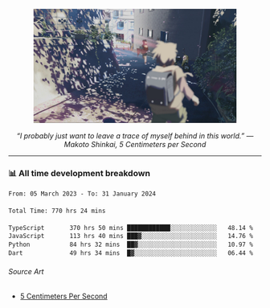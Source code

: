 <p align="center"><img src="asset/header.jpg" width="80%"/></p>
<p align="center"><i>“I probably just want to leave a trace of myself behind in this world.” ― Makoto Shinkai, 5 Centimeters per Second</i></p>

---
<!--
<details>
  <summary>📃 My Resume</summary>

### Education

- 📖 **Computer Science**\
📆 10/2021 - present\
📍 **Thang Long University** - Hoang Mai, Hanoi, Vietnam

### Experience

<img align="right" src="https://img.shields.io/badge/Figma-F24E1E?style=flat&logo=figma&logoColor=white"/>
<img align="right" src="https://img.shields.io/badge/node.js-6DA55F?style=flat&logo=node.js&logoColor=white"/>
<img align="right" src="https://img.shields.io/badge/Next.js-black?style=flat&logo=next.js&logoColor=white"/>
<img align="right" src="https://img.shields.io/badge/TypeScript-007ACC?style=flat&logo=typescript&logoColor=white"/>


- 👨‍💻 **Frontend Web Intern**\
📆 07/2023 - present\
📍 **MQ ICT Solutions** - Hoang Mai, Hanoi, Vietnam
</details> 
-->

### 📊 All time development breakdown

<!--START_SECTION:waka-->

```txt
From: 05 March 2023 - To: 31 January 2024

Total Time: 770 hrs 24 mins

TypeScript       370 hrs 50 mins ████████████░░░░░░░░░░░░░   48.14 %
JavaScript       113 hrs 40 mins ███▓░░░░░░░░░░░░░░░░░░░░░   14.76 %
Python           84 hrs 32 mins  ██▓░░░░░░░░░░░░░░░░░░░░░░   10.97 %
Dart             49 hrs 34 mins  █▓░░░░░░░░░░░░░░░░░░░░░░░   06.44 %
```

<!--END_SECTION:waka-->

###### Source Art

-  [5 Centimeters Per Second](https://wallhaven.cc/w/nrowq1)

